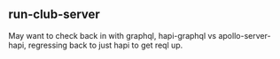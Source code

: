 ## run-club-server

May want to check back in with graphql, hapi-graphql vs apollo-server-hapi, regressing back to just hapi to get reql up.